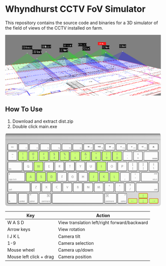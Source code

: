# Whyndhurst CCTV FoV Simulator
This repository contains the source code and binaries for a 3D simulator of the field of views of the CCTV installed on farm.

<div style="text-align:center">
  <img src="sceencapture.png" />
</div>

## How To Use

1) Download and extract dist.zip
2) Double click main.exe

<div style="text-align:center">
  <img src="key_layout.png"/>
</div>

| Key                     | Action                                   |
|-------------------------|------------------------------------------|
| W A S D                 | View translation left/right forward/backward |
| Arrow keys              | View rotation                            |
| I J K L                 | Camera tilt                              |
| 1-9                     | Camera selection                         |
| Mouse wheel             | Camera up/down                           |
| Mouse left click + drag | Camera position                    |